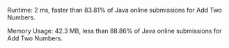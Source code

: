 Runtime: 2 ms, faster than 83.81% of Java online submissions for Add Two Numbers.

Memory Usage: 42.3 MB, less than 88.86% of Java online submissions for Add Two Numbers.